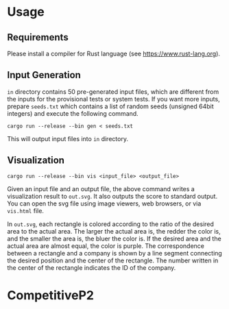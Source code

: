 # Usage

## Requirements
Please install a compiler for Rust language (see https://www.rust-lang.org).

## Input Generation
`in` directory contains 50 pre-generated input files, which are different from the inputs for the provisional tests or system tests.
If you want more inputs, prepare `seeds.txt` which contains a list of random seeds (unsigned 64bit integers) and execute the following command.
```
cargo run --release --bin gen < seeds.txt
```

This will output input files into `in` directory.

## Visualization
```
cargo run --release --bin vis <input_file> <output_file>
```
Given an input file and an output file, the above command writes a visualization result to `out.svg`.
It also outputs the score to standard output.
You can open the svg file using image viewers, web browsers, or via `vis.html` file.

In `out.svg`, each rectangle is colored according to the ratio of the desired area to the actual area.
The larger the actual area is, the redder the color is, and the smaller the area is, the bluer the color is.
If the desired area and the actual area are almost equal, the color is purple.
The correspondence between a rectangle and a company is shown by a line segment connecting the desired position and the center of the rectangle.
The number written in the center of the rectangle indicates the ID of the company.
# CompetitiveP2
